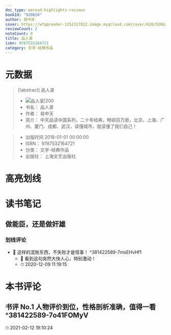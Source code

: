 ```yaml
---
doc_type: weread-highlights-reviews
bookId: "920620"
author: 易中天
cover: https://wfqqreader-1252317822.image.myqcloud.com/cover/620/920620/t7_920620.jpg
reviewCount: 2
noteCount: 0
title: 品人录
isbn: 9787532164721
category: 文学-经典作品
---
```

# 元数据
> [!abstract] 品人录
> - ![ 品人录|200](https://wfqqreader-1252317822.image.myqcloud.com/cover/620/920620/t7_920620.jpg)
> - 书名： 品人录
> - 作者： 易中天
> - 简介： 中天品读中国系列，二十年经典，畅销百万册，北京、上海、广州、厦门、成都、武汉，读懂城市，就读懂了我们自己！

> - 出版时间 2018-01-01 00:00:00
> - ISBN： 9787532164721
> - 分类： 文学-经典作品
> - 出版社： 上海文艺出版社

# 高亮划线

# 读书笔记

## 做能臣，还是做奸雄

### 划线评论
- 📌 这样的混账东西，不失败才是怪事！  ^381422589-7msEHvHf1
    - 💭 看到这句突然大快人心，特别激动！
    - ⏱ 2020-12-09 11:19:15
   
# 本书评论

## 书评 No.1 人物评价到位，性格剖析准确，值得一看 ^381422589-7o41FOMyV
⏱ 2021-02-12 19:10:24

